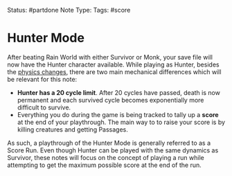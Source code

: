 Status: #partdone
Note Type: 
Tags: #score
# Hunter Mode
After beating Rain World with either Survivor or Monk, your save file will now have the Hunter character available. While playing as Hunter, besides the [physics changes](hunterphysics), there are two main mechanical differences which will be relevant for this note:

- **Hunter has a 20 cycle limit**. After 20 cycles have passed, death is now permanent and each survived cycle becomes exponentially more difficult to survive.
- Everything you do during the game is being tracked to tally up a **score** at the end of your playthrough. The main way to to raise your score is by killing creatures and getting Passages.

As such, a playthrough of the Hunter Mode is generally referred to as a Score Run. Even though Hunter can be played with the same dynamics as Survivor, these notes will focus on the concept of playing a run while attempting to get the maximum possible score at the end of the run.
